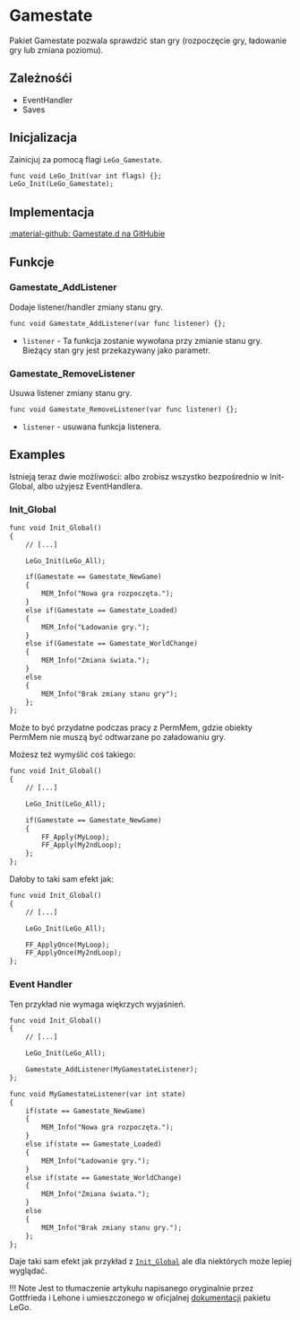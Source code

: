 # Gamestate
Pakiet Gamestate pozwala sprawdzić stan gry (rozpoczęcie gry, ładowanie gry lub zmiana poziomu).

## Zależnośći  
- EventHandler
- Saves

## Inicjalizacja
Zainicjuj za pomocą flagi `LeGo_Gamestate`.
```dae
func void LeGo_Init(var int flags) {};
LeGo_Init(LeGo_Gamestate);
```
## Implementacja
[:material-github: Gamestate.d na GitHubie](https://github.com/Lehona/LeGo/blob/dev/Gamestate.d)

## Funkcje

### Gamestate_AddListener
Dodaje listener/handler zmiany stanu gry.
```dae
func void Gamestate_AddListener(var func listener) {};
```

- `listener` - Ta funkcja zostanie wywołana przy zmianie stanu gry. Bieżący stan gry jest przekazywany jako parametr.


### Gamestate_RemoveListener
Usuwa listener zmiany stanu gry.
```dae
func void Gamestate_RemoveListener(var func listener) {};
```

- `listener` - usuwana funkcja listenera.

## Examples
Istnieją teraz dwie możliwości: albo zrobisz wszystko bezpośrednio w Init-Global, albo użyjesz EventHandlera.
### Init_Global
```dae
func void Init_Global()
{
    // [...]

    LeGo_Init(LeGo_All);

    if(Gamestate == Gamestate_NewGame) 
    {
        MEM_Info("Nowa gra rozpoczęta.");
    }
    else if(Gamestate == Gamestate_Loaded)
    {
        MEM_Info("Ładowanie gry.");
    }
    else if(Gamestate == Gamestate_WorldChange)
    {
        MEM_Info("Zmiana świata.");
    }
    else
    {
        MEM_Info("Brak zmiany stanu gry");
    };
};
```

Może to być przydatne podczas pracy z PermMem, gdzie obiekty PermMem nie muszą być odtwarzane po załadowaniu gry.

Możesz też wymyślić coś takiego:
```dae
func void Init_Global()
{
    // [...]

    LeGo_Init(LeGo_All);

    if(Gamestate == Gamestate_NewGame)
    {
        FF_Apply(MyLoop);
        FF_Apply(My2ndLoop);
    };
};
```
Dałoby to taki sam efekt jak:
```dae
func void Init_Global()
{
    // [...]

    LeGo_Init(LeGo_All);

    FF_ApplyOnce(MyLoop);
    FF_ApplyOnce(My2ndLoop);
};
```

### Event Handler
Ten przykład nie wymaga więkrzych wyjaśnień.
```dae
func void Init_Global()
{
    // [...]

    LeGo_Init(LeGo_All);

    Gamestate_AddListener(MyGamestateListener);
};

func void MyGamestateListener(var int state)
{
    if(state == Gamestate_NewGame)
    {
        MEM_Info("Nowa gra rozpoczęta.");
    }
    else if(state == Gamestate_Loaded)
    {
        MEM_Info("Ładowanie gry.");
    }
    else if(state == Gamestate_WorldChange)
    {
        MEM_Info("Zmiana świata.");
    }
    else
    {
        MEM_Info("Brak zmiany stanu gry.");
    };
};
```
Daje taki sam efekt jak przykład z [`Init_Global`](#init_global) ale dla niektórych może lepiej wyglądać.

!!! Note
    Jest to tłumaczenie artykułu napisanego oryginalnie przez Gottfrieda i Lehone i umieszczonego w oficjalnej [dokumentacji](https://lego.worldofplayers.de/?Beispiele_Gamestate) pakietu LeGo.
